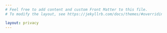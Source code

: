 ```yaml
---
# Feel free to add content and custom Front Matter to this file.
# To modify the layout, see https://jekyllrb.com/docs/themes/#overriding-theme-defaults

layout: privacy
---
```

